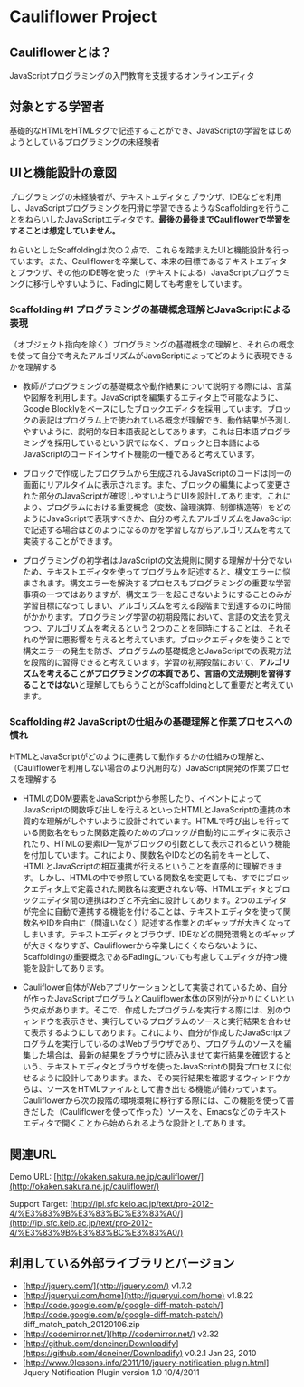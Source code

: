 Cauliflower Project
======================

Cauliflowerとは？
------

JavaScriptプログラミングの入門教育を支援するオンラインエディタ

対象とする学習者
------

基礎的なHTMLをHTMLタグで記述することができ、JavaScriptの学習をはじめようとしているプログラミングの未経験者

UIと機能設計の意図
------

プログラミングの未経験者が、テキストエディタとブラウザ、IDEなどを利用し、JavaScriptプログラミングを円滑に学習できるようなScaffoldingを行うことをねらいしたJavaScriptエディタです。**最後の最後までCauliflowerで学習をすることは想定していません。**

ねらいとしたScaffoldingは次の２点で、これらを踏まえたUIと機能設計を行っています。また、Cauliflowerを卒業して、本来の目標であるテキストエディタとブラウザ、その他のIDE等を使った（テキストによる）JavaScriptプログラミングに移行しやすいように、Fadingに関しても考慮をしています。

### Scaffolding #1 プログラミングの基礎概念理解とJavaScriptによる表現

 （オブジェクト指向を除く）プログラミングの基礎概念の理解と、それらの概念を使って自分で考えたアルゴリズムがJavaScriptによってどのように表現できるかを理解する

 - 教師がプログラミングの基礎概念や動作結果について説明する際には、言葉や図解を利用します。JavaScriptを編集するエディタ上で可能なように、Google Blocklyをベースにしたブロックエディタを採用しています。ブロックの表記はプログラム上で使われている概念が理解でき、動作結果が予測しやすいように、説明的な日本語表記としてあります。これは日本語プログラミングを採用しているという訳ではなく、ブロックと日本語によるJavaScriptのコードインサイト機能の一種であると考えています。

 - ブロックで作成したプログラムから生成されるJavaScriptのコードは同一の画面にリアルタイムに表示されます。また、ブロックの編集によって変更された部分のJavaScriptが確認しやすいようにUIを設計してあります。これにより、プログラムにおける重要概念（変数、論理演算、制御構造等）をどのようにJavaScriptで表現すべきか、自分の考えたアルゴリズムをJavaScriptで記述する場合はどのようになるのかを学習しながらアルゴリズムを考えて実装することができます。

 - プログラミングの初学者はJavaScriptの文法規則に関する理解が十分でないため、テキストエディタを使ってプログラムを記述すると、構文エラーに悩まされます。構文エラーを解決するプロセスもプログラミングの重要な学習事項の一つではありますが、構文エラーを起こさないようにすることのみが学習目標になってしまい、アルゴリズムを考える段階まで到達するのに時間がかかります。プログラミング学習の初期段階において、言語の文法を覚えつつ、アルゴリズムを考えるという２つのことを同時にすることは、それそれの学習に悪影響を与えると考えています。ブロックエディタを使うことで構文エラーの発生を防ぎ、プログラムの基礎概念とJavaScriptでの表現方法を段階的に習得できると考えています。学習の初期段階において、**アルゴリズムを考えることがプログラミングの本質であり、言語の文法規則を習得することではない**と理解してもらうことがScaffoldingとして重要だと考えています。

### Scaffolding #2 JavaScriptの仕組みの基礎理解と作業プロセスへの慣れ

HTMLとJavaScriptがどのように連携して動作するかの仕組みの理解と、（Cauliflowerを利用しない場合のより汎用的な）JavaScript開発の作業プロセスを理解する

 - HTMLのDOM要素をJavaScriptから参照したり、イベントによってJavaScriptの関数呼び出しを行えるといったHTMLとJavaScriptの連携の本質的な理解がしやすいように設計されています。HTMLで呼び出しを行っている関数名をもった関数定義のためのブロックが自動的にエディタに表示されたり、HTMLの要素ID一覧がブロックの引数として表示されるという機能を付加しています。これにより、関数名やIDなどの名前をキーとして、HTMLとJavaScriptの相互連携が行えるということを直感的に理解できます。しかし、HTMLの中で参照している関数名を変更しても、すでにブロックエディタ上で定義された関数名は変更されない等、HTMLエディタとブロックエディタ間の連携はわざと不完全に設計してあります。2つのエディタが完全に自動で連携する機能を付けることは、テキストエディタを使って関数名やIDを自由に（間違いなく）記述する作業とのギャップが大きくなってしまいます。テキストエディタとブラウザ、IDEなどの開発環境とのギャップが大きくなりすぎ、Cauliflowerから卒業しにくくならないように、Scaffoldingの重要概念であるFadingについても考慮してエディタが持つ機能を設計してあります。

 - Cauliflower自体がWebアプリケーションとして実装されているため、自分が作ったJavaScriptプログラムとCauliflower本体の区別が分かりにくいという欠点があります。そこで、作成したプログラムを実行する際には、別のウィンドウを表示させ、実行しているプログラムのソースと実行結果を合わせて表示するようにしてあります。これにより、自分が作成したJavaScriptプログラムを実行しているのはWebブラウザであり、プログラムのソースを編集した場合は、最新の結果をブラウザに読み込ませて実行結果を確認するという、テキストエディタとブラウザを使ったJavaScriptの開発プロセスに似せるように設計してあります。また、その実行結果を確認するウィンドウからは、ソースをHTMLファイルとして書き出せる機能が備わっています。Cauliflowerから次の段階の環境環境に移行する際には、この機能を使って書きだした（Cauliflowerを使って作った）ソースを、Emacsなどのテキストエディタで開くことから始められるような設計としてあります。

関連URL
------

Demo URL: [http://okaken.sakura.ne.jp/cauliflower/](http://okaken.sakura.ne.jp/cauliflower/)

Support Target: [http://ipl.sfc.keio.ac.jp/text/pro-2012-4/%E3%83%9B%E3%83%BC%E3%83%A0/](http://ipl.sfc.keio.ac.jp/text/pro-2012-4/%E3%83%9B%E3%83%BC%E3%83%A0/) 

利用している外部ライブラリとバージョン
------

* [http://jquery.com/](http://jquery.com/) v1.7.2
* [http://jqueryui.com/home](http://jqueryui.com/home) v1.8.22
* [http://code.google.com/p/google-diff-match-patch/](http://code.google.com/p/google-diff-match-patch/) diff_match_patch_20120106.zip 
* [http://codemirror.net/](http://codemirror.net/) v2.32
* [http://github.com/dcneiner/Downloadify](https://github.com/dcneiner/Downloadify) v0.2.1 Jan 23, 2010
* [http://www.9lessons.info/2011/10/jquery-notification-plugin.html] Jquery Notification Plugin version 1.0 10/4/2011